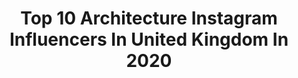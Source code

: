 ---
title: Top 10 Architecture Instagram Influencers In United Kingdom In 2020
description: >-
  Find top architecture Instagram influencers in United Kingdom in 2020. Most popular hashtags: #london #moodygrams #architecture #uk.
platform: Instagram
profiles:
  - username: "gabbyfdias"
    fullname: >-
      GABZILLA
    location: "United Kingdom"
    followers: 48323
    engagement: 1119
    commentsToLikes: 0.016364
    id: ck6tj5uzd22ej0j71xhoftmxb
    verified: false
    hashtags: "#homemade, #stayfit, #glutes, #luxegal"
  - username: "makeupbydobreva"
    fullname: >-
      Maro 💄
    location: "United Kingdom"
    followers: 3766
    engagement: 1222
    commentsToLikes: 0.363883
    id: ck6uf3xucuqx40j71npmhgih6
    verified: false
    hashtags: "#makeupoftheday, #valentinesmakeup, #reisen, #fakelashes"
  - username: "thefoodyproject"
    fullname: >-
      Cindy | London
    location: "United Kingdom"
    followers: 9183
    engagement: 1747
    commentsToLikes: 0.096892
    id: ck0w3oh11ug8m0i19g2d6vbw5
    verified: false
    hashtags: "#architect, #tasteintravel, #foodandwine, #nomnomnom"
  - username: "ottoberkeley"
    fullname: >-
      Otto Berkeley
    location: "United Kingdom"
    followers: 18931
    engagement: 1169
    commentsToLikes: 0.072476
    id: ck0u07i8esxee0i197ohrwrh0
    verified: false
    hashtags: "#moodnation, #trappingtones, #urbanandstreet, #ourdailyplanet"
  - username: "nwlondonvibe"
    fullname: >-
      Olena | NW London Vibes
    location: "United Kingdom"
    followers: 10212
    engagement: 1286
    commentsToLikes: 0.063226
    id: ck5pvts99jlqg0i119ljc0xjq
    verified: false
    hashtags: "#london, #asecondofwhimsey, #christmascountdown, #londonlove"
  - username: "crisswaddle"
    fullname: >-
      Criss Waddle
    location: "United Kingdom"
    followers: 364509
    engagement: 742
    commentsToLikes: 0.019566
    id: ck6u5rw4ubde90j71d3y71d7h
    verified: true
    hashtags: "#amgbizness, #amgbeyondkontrol, #amgbusiness, #amgceo"
  - username: "iggythewiggy"
    fullname: >-
      ᴛʀᴀᴠᴇʟ | ᴘʜᴏᴛᴏɢʀᴀᴘʜʏ | ᴜʀʙᴀɴ
    location: "United Kingdom"
    followers: 6670
    engagement: 1314
    commentsToLikes: 0.066700
    id: ck5c6nkl45tc80i11u41k73ik
    verified: false
    hashtags: "#japan, #symmetryhunters, #cityphotography, #hbouthere"
  - username: "garlailau"
    fullname: >-
      Gar Lai
    location: "United Kingdom"
    followers: 6922
    engagement: 1330
    commentsToLikes: 0.030100
    id: ck8ta698tqld60j78dir16y7m
    verified: false
    hashtags: "#architecturedrawing, #architecturephotography, #sketchday, #sketching"
  - username: "pantelart"
    fullname: >-
      Alex Pantela
    location: "United Kingdom"
    followers: 72882
    engagement: 947
    commentsToLikes: 0.014645
    id: ck136znqh923x0i190lr8tq0f
    verified: false
    hashtags: ""
  - username: "niteatday"
    fullname: >-
      niteatday
    location: "United Kingdom"
    followers: 60848
    engagement: 696
    commentsToLikes: 0.016589
    id: ck0tvk2jfbpmf0i198m3dvkey
    verified: false
    hashtags: "#london, #skyscraper, #gallery, #archisketcher"
---